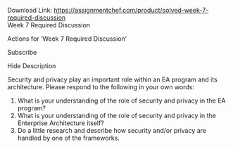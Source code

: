 Download Link: https://assignmentchef.com/product/solved-week-7-required-discussion
<br>
Week 7 Required Discussion

Actions for ‘Week 7 Required Discussion’

Subscribe

Hide Description

Security and privacy play an important role within an EA program and its architecture. Please respond to the following in your own words:

<ol>

 <li>What is your understanding of the role of security and privacy in the EA program?</li>

 <li>What is your understanding of the role of security and privacy in the Enterprise Architecture itself?</li>

 <li>Do a little research and describe how security and/or privacy are handled by one of the frameworks.</li>

</ol>